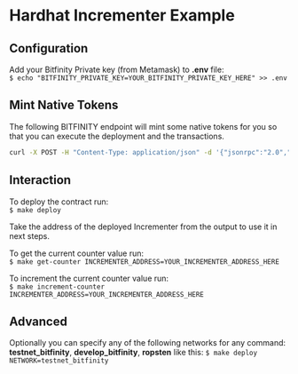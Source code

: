 # Hardhat Incrementer Example

## Configuration

Add your Bitfinity Private key (from Metamask) to __.env__ file: <br/>
`$ echo "BITFINITY_PRIVATE_KEY=YOUR_BITFINITY_PRIVATE_KEY_HERE" >> .env`

## Mint Native Tokens

The following BITFINITY endpoint will mint some native tokens for you so that you can execute the deployment and the transactions.

```bash
curl -X POST -H "Content-Type: application/json" -d '{"jsonrpc":"2.0","method":"ic_mintEVMToken","params":["YOUR_ADDRESS", "AMOUNT_IN_HEX"],"id":1}' https://testnet.bitfinity.network
```

## Interaction

To deploy the contract run: <br/>
`$ make deploy`

Take the address of the deployed Incrementer from the output to use it in next steps.

To get the current counter value run: <br/>
`$ make get-counter INCREMENTER_ADDRESS=YOUR_INCREMENTER_ADDRESS_HERE`

To increment the current counter value run: <br/>
`$ make increment-counter INCREMENTER_ADDRESS=YOUR_INCREMENTER_ADDRESS_HERE`

## Advanced

Optionally you can specify any of the following networks for any command: __testnet_bitfinity__, __develop_bitfinity__, __ropsten__ like this:
`$ make deploy NETWORK=testnet_bitfinity`
